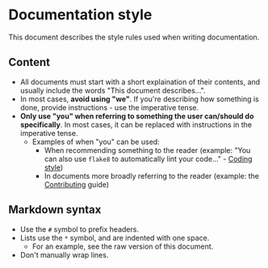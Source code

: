 # Documentation style

This document describes the style rules used when writing documentation.

## Content

 * All documents must start with a short explaination of their contents, and usually include the words "This document describes...".
 * In most cases, **avoid using "we"**. If you're describing how something is done, provide instructions - use the imperative tense.
 * **Only use "you" when referring to something the user can/should do specifically**. In most cases, it can be replaced with instructions in the imperative tense.
   * Examples of when "you" can be used:
     * When recommending something to the reader (example: "You can also use `flake8` to automatically lint your code..." - [Coding style](coding_style.md))
     * In documents more broadly referring to the reader (example: the [Contributing](contributing.md) guide)

## Markdown syntax

 * Use the `#` symbol to prefix headers.
 * Lists use the `*` symbol, and are indented with one space.
   * For an example, see the raw version of this document.
 * Don't manually wrap lines.
